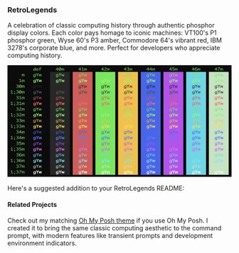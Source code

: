 ### RetroLegends

A celebration of classic computing history through authentic phosphor display colors. Each color pays homage to iconic machines: VT100's P1 phosphor green, Wyse 60's P3 amber, Commodore 64's vibrant red, IBM 3278's corporate blue, and more. Perfect for developers who appreciate computing history.

![Screenshot](screenshots/RetroLegends.png)

Here's a suggested addition to your RetroLegends README:

#### Related Projects

Check out my matching [Oh My Posh theme](https://github.com/veteranbv/Retro_Legends_Transient_OMP_theme) if you use Oh My Posh. I created it to bring the same classic computing aesthetic to the command prompt, with modern features like transient prompts and development environment indicators.
